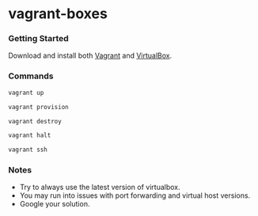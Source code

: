 # vagrant-boxes

### Getting Started
Download and install both [Vagrant](https://www.vagrantup.com/downloads.html)
and [VirtualBox](https://www.virtualbox.org/wiki/Downloads).

### Commands
```bash
vagrant up
```

```bash
vagrant provision
```

```bash
vagrant destroy
```

```bash
vagrant halt
```

```bash
vagrant ssh
```


### Notes
- Try to always use the latest version of virtualbox.
- You may run into issues with port forwarding and virtual host versions.
- Google your solution.
